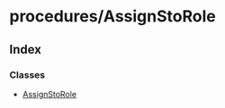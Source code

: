 # procedures/AssignStoRole

## Index

### Classes

* [AssignStoRole](../classes/_procedures_assignstorole_.assignstorole.md)

